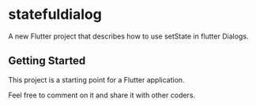 # statefuldialog

A new Flutter project that describes how to use setState in flutter Dialogs.

## Getting Started

This project is a starting point for a Flutter application.

Feel free to comment on it and share it with other coders.

